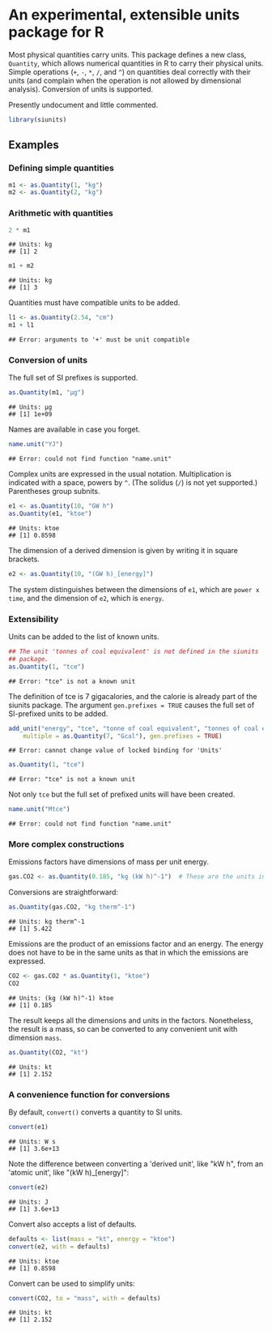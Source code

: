 An experimental, extensible units package for R
===============================================

Most physical quantities carry units. This package defines a new class, `Quantity`, which allows numerical quantities in R to carry their physical units. Simple operations (`+`, `-`, `*`, `/`, and `^`) on quantities deal correctly with their units (and complain when the operation is not allowed by dimensional analysis). Conversion of units is supported. 

Presently undocument and little commented.

```r
library(siunits)
```


Examples
--------

### Defining simple quantities

```r
m1 <- as.Quantity(1, "kg")
m2 <- as.Quantity(2, "kg")
```

### Arithmetic with quantities

```r
2 * m1
```

```
## Units: kg 
## [1] 2
```

```r
m1 + m2
```

```
## Units: kg 
## [1] 3
```

Quantities must have compatible units to be added.

```r
l1 <- as.Quantity(2.54, "cm")
m1 + l1
```

```
## Error: arguments to '+' must be unit compatible
```


### Conversion of units
The full set of SI prefixes is supported.

```r
as.Quantity(m1, "µg")
```

```
## Units: µg 
## [1] 1e+09
```

Names are available in case you forget.

```r
name.unit("YJ")
```

```
## Error: could not find function "name.unit"
```

Complex units are expressed in the usual notation. Multiplication is indicated with a space, powers by `^`. (The solidus (`/`) is not yet supported.) Parentheses group subnits. 

```r
e1 <- as.Quantity(10, "GW h")
as.Quantity(e1, "ktoe")
```

```
## Units: ktoe 
## [1] 0.8598
```

The dimension of a derived dimension is given by writing it in square brackets. 

```r
e2 <- as.Quantity(10, "(GW h)_[energy]")
```

The system distinguishes between the dimensions of `e1`, which are `power x time`, and the dimension of `e2`, which is `energy`. 

### Extensibility
Units can be added to the list of known units.

```r
## The unit 'tonnes of coal equivalent' is not defined in the siunits
## package.
as.Quantity(1, "tce")
```

```
## Error: "tce" is not a known unit
```

The definition of tce is 7 gigacalories, and the calorie is already part of the siunits package. The argument `gen.prefixes = TRUE` causes the full set of SI-prefixed units to be added.

```r
add_unit("energy", "tce", "tonne of coal equivalent", "tonnes of coal equivalent", 
    multiple = as.Quantity(7, "Gcal"), gen.prefixes = TRUE)
```

```
## Error: cannot change value of locked binding for 'Units'
```

```r
as.Quantity(1, "tce")
```

```
## Error: "tce" is not a known unit
```

Not only `tce` but the full set of prefixed units will have been created.

```r
name.unit("Mtce")
```

```
## Error: could not find function "name.unit"
```


### More complex constructions
Emissions factors have dimensions of mass per unit energy.

```r
gas.CO2 <- as.Quantity(0.185, "kg (kW h)^-1")  # These are the units in DUKES
```

Conversions are straightforward:

```r
as.Quantity(gas.CO2, "kg therm^-1")
```

```
## Units: kg therm^-1 
## [1] 5.422
```

Emissions are the product of an emissions factor and an energy. The energy does not have to be in the same units as that in which the emissions are expressed.

```r
CO2 <- gas.CO2 * as.Quantity(1, "ktoe")
CO2
```

```
## Units: (kg (kW h)^-1) ktoe 
## [1] 0.185
```

The result keeps all the dimensions and units in the factors. Nonetheless, the result is a mass, so can be converted to any convenient unit with dimension `mass`.

```r
as.Quantity(CO2, "kt")
```

```
## Units: kt 
## [1] 2.152
```


### A convenience function for conversions
By default, `convert()` converts a quantity to SI units.

```r
convert(e1)
```

```
## Units: W s 
## [1] 3.6e+13
```

Note the difference between converting a 'derived unit', like "kW h", from an 'atomic unit', like "(kW h)_[energy]":

```r
convert(e2)
```

```
## Units: J 
## [1] 3.6e+13
```

Convert also accepts a list of defaults.

```r
defaults <- list(mass = "kt", energy = "ktoe")
convert(e2, with = defaults)
```

```
## Units: ktoe 
## [1] 0.8598
```

Convert can be used to simplify units:

```r
convert(CO2, to = "mass", with = defaults)
```

```
## Units: kt 
## [1] 2.152
```

